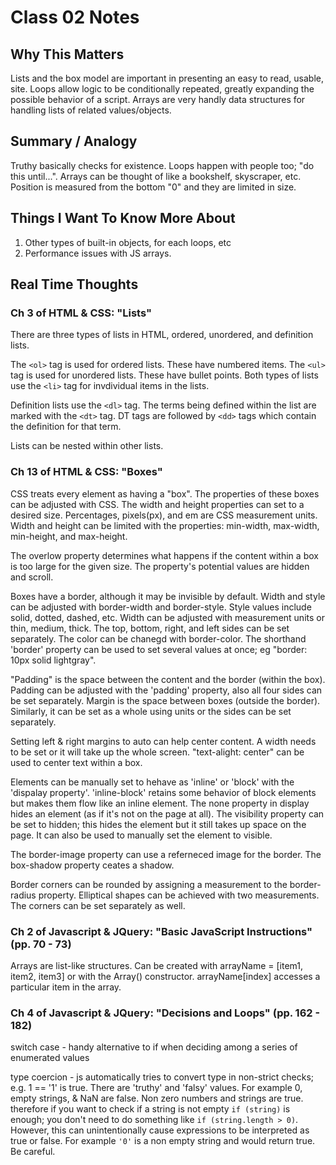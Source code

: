 # Class 02 Notes

## Why This Matters

Lists and the box model are important in presenting an easy to read, usable, site. Loops allow logic to be conditionally repeated, greatly expanding the possible behavior of a script. Arrays are very handly data structures for handling lists of related values/objects.

## Summary / Analogy

Truthy basically checks for existence. Loops happen with people too; "do this until...". Arrays can be thought of like a bookshelf, skyscraper, etc. Position is measured from the bottom "0" and they are limited in size.

## Things I Want To Know More About

1. Other types of built-in objects, for each loops, etc
2. Performance issues with JS arrays.

## Real Time Thoughts

### Ch 3 of HTML & CSS: "Lists"

There are three types of lists in HTML, ordered, unordered, and definition lists.

The `<ol>` tag is used for ordered lists. These have numbered items. The `<ul>` tag is used for unordered lists. These have bullet points. Both types of lists use the `<li>` tag for invdividual items in the lists.

Definition lists use the `<dl>` tag. The terms being defined within the list are marked with the `<dt>` tag. DT tags are followed by `<dd>` tags which contain the definition for that term.

Lists can be nested within other lists.

### Ch 13 of HTML & CSS: "Boxes"

CSS treats every element as having a "box". The properties of these boxes can be adjusted with CSS. The width and height properties can set to a desired size. Percentages, pixels(px), and em are CSS measurement units. Width and height can be limited with the properties: min-width, max-width, min-height, and max-height. 

The overlow property determines what happens if the content within a box is too large for the given size. The property's potential values are hidden and scroll.

Boxes have a border, although it may be invisible by default. Width and style can be adjusted with border-width and border-style. Style values include solid, dotted, dashed, etc. Width can be adjusted with measurement units or thin, medium, thick. The top, bottom, right, and left sides can be set separately. The color can be chanegd with border-color. The shorthand 'border' property can be used to set several values at once; eg "border: 10px solid lightgray".

"Padding" is the space between the content and the border (within the box). Padding can be adjusted with the 'padding' property, also all four sides can be set separately. Margin is the space between boxes (outside the border). Similarly, it can be set as a whole using units or the sides can be set separately.

Setting left & right margins to auto can help center content. A width needs to be set or it will take up the whole screen. "text-alight: center" can be used to center text within a box.

Elements can be manually set to hehave as 'inline' or 'block' with the 'dispalay property'. 'inline-block' retains some behavior of block elements but makes them flow like an inline element. The none property in display hides an element (as if it's not on the page at all). The visibility property can be set to hidden; this hides the element but it still takes up space on the page. It can also be used to manually set the element to visible.

The border-image property can use a referneced image for the border. The box-shadow property ceates a shadow. 

Border corners can be rounded by assigning a measurement to the border-radius property. Elliptical shapes can be achieved with two measurements. The corners can be set separately as well.

### Ch 2 of Javascript & JQuery: "Basic JavaScript Instructions" (pp. 70 - 73)

Arrays are list-like structures. Can be created with arrayName = [item1, item2, item3] or with the Array() constructor. arrayName[index] accesses a particular item in the array. 

### Ch 4 of Javascript & JQuery: "Decisions and Loops" (pp. 162 - 182) 

switch case - handy alternative to if when deciding among a series of enumerated values

type coercion - js automatically tries to convert type in non-strict checks; e.g. 1 == '1' is true. There are 'truthy' and 'falsy' values. For example 0, empty strings, & NaN are false. Non zero numbers and strings are true. therefore if you want to check if a string is not empty `if (string)` is enough; you don't need to do something like `if (string.length > 0)`. However, this can unintentionally cause expressions to be interpreted as true or false. For example `'0'` is a non empty string and would return true. Be careful.